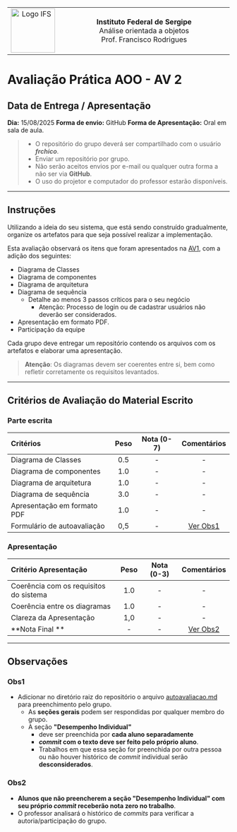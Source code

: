 <!-- Cabeçalho com tabela usando HTML no Markdown -->
<table style="width: 100%; text-align: center;">
  <tr>
	<td><img src="./imagens/logo-ifs-micro.png" alt="Logo IFS" width="100"></td>
	<td  width="90%">
	  <strong>Instituto Federal de Sergipe</strong><br>
	  Análise orientada a objetos<br>
	  Prof. Francisco Rodrigues
	</td>
  </tr>
</table>



# Avaliação Prática AOO - AV 2


## Data de Entrega / Apresentação

**Dia:** 15/08/2025
**Forma de envio:** GitHub
**Forma de Apresentação:** Oral em sala de aula.

> - O repositório do grupo deverá ser compartilhado com o usuário **_frchico_**.
> - Enviar um repositório por grupo.
> - Não serão aceitos envios por e-mail ou qualquer outra forma a não ser via **GitHub**.
> - O uso do projetor e computador do professor estarão disponíveis.

---

## Instruções

Utilizando a ideia do seu sistema, que está sendo construído gradualmente, organize os artefatos para que seja possível realizar a implementação.

Esta avaliação observará os itens que foram apresentados na [AV1](AV1.md), com a adição dos seguintes:

- Diagrama de Classes
- Diagrama de componentes
- Diagrama de arquitetura
- Diagrama de sequência
  - Detalhe ao menos 3 passos críticos para o seu negócio
    - Atenção: Processo de login ou de cadastrar usuários não deverão ser considerados.
- Apresentação em formato PDF.
- Participação da equipe

Cada grupo deve entregar um repositório contendo os arquivos com os artefatos e elaborar uma apresentação.

> **Atenção**: Os diagramas devem ser coerentes entre si, bem como refletir corretamente os requisitos levantados.

---

## Critérios de Avaliação do Material Escrito

### Parte escrita

| Critérios                   | Peso  | Nota (0-7) |    Comentários    |
| :-------------------------- | :---: | :--------: | :---------------: |
| Diagrama de Classes         |  0.5  |     -      |         -         |
| Diagrama de componentes     |  1.0  |     -      |         -         |
| Diagrama de arquitetura     |  1.0  |     -      |         -         |
| Diagrama de sequência       |  3.0  |     -      |         -         |
| Apresentação em formato PDF |  1.0  |     -      |         -         |
| Formulário de autoavaliação |  0,5  |     -      | [Ver Obs1](#obs1) |

### Apresentação

| Critério Apresentação                  | Peso  | Nota (0-3) |    Comentários    |
| :------------------------------------- | :---: | :--------: | :---------------: |
| Coerência com os requisitos do sistema |  1.0  |     -      |         -         |
| Coerência entre os diagramas           |  1.0  |     -      |         -         |
| Clareza da Apresentação                |  1,0  |     -      |         -         |
| **Nota Final **                        |   -   |     -      | [Ver Obs2](#obs2) |

---

## Observações

### Obs1

- Adicionar no diretório raiz do repositório o arquivo [autoavaliacao.md](./autoavaliacao.md) para preenchimento pelo grupo.
  - As **seções gerais** podem ser respondidas por qualquer membro do grupo.
  - A seção **"Desempenho Individual"** 
    - deve ser preenchida por **cada aluno separadamente** 
    - **_commit_ com o texto deve ser feito pelo próprio aluno**.
    - Trabalhos em que essa seção for preenchida por outra pessoa ou não houver histórico de _commit_ individual serão **desconsiderados**.
  

### Obs2
- **Alunos que não preencherem a seção "Desempenho Individual" com seu próprio _commit_ receberão nota zero no trabalho**.
- O professor analisará o histórico de _commits_ para verificar a autoria/participação do grupo.


[RepoAV]: https://github.com/adsifs/2025.1_AOO_AV.git